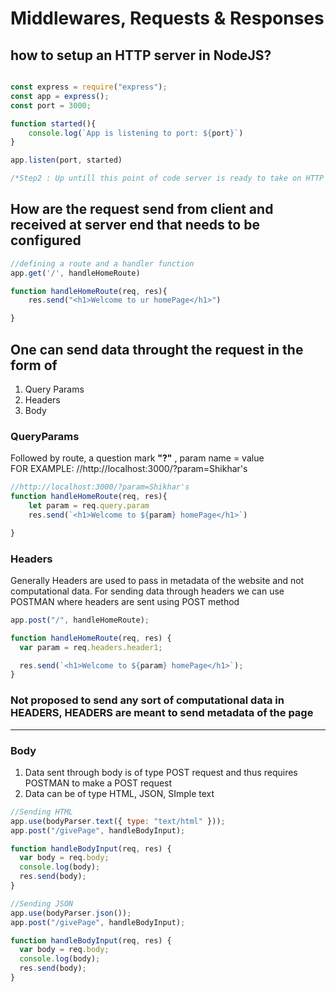 
# Middlewares, Requests & Responses
## how to setup an HTTP server in NodeJS?
```javascript

const express = require("express");
const app = express();
const port = 3000;

function started(){
    console.log(`App is listening to port: ${port}`)
}

app.listen(port, started)

/*Step2 : Up untill this point of code server is ready to take on HTTP request from browser, from Postman or from another nodejs process*/


```
## How are the request send from client and received at server end that needs to be configured 

```javascript
//defining a route and a handler function 
app.get('/', handleHomeRoute)

function handleHomeRoute(req, res){
    res.send("<h1>Welcome to ur homePage</h1>")

}

```

## One can send data throught the request in the form of 
<ol>
<li>Query Params</li>
<li>Headers</li>
<li>Body</li>
</ol>

### QueryParams
<p>Followed by route, a question mark <b>"?"</b> , param name = value </br>
FOR EXAMPLE: //http://localhost:3000/?param=Shikhar's
</p>

``` javascript
//http://localhost:3000/?param=Shikhar's
function handleHomeRoute(req, res){
    let param = req.query.param
    res.send(`<h1>Welcome to ${param} homePage</h1>`)

}
```

### Headers
<p>Generally Headers are used to pass in metadata of the website and not computational data.
For sending data through headers we can use POSTMAN where headers are sent using POST method
</p>

``` javascript
app.post("/", handleHomeRoute);

function handleHomeRoute(req, res) {
  var param = req.headers.header1;

  res.send(`<h1>Welcome to ${param} homePage</h1>`);
}
```
### Not proposed to send any sort of computational data in HEADERS, HEADERS are meant to send metadata of the page
------
### Body
<ol>
<li>Data sent through body is of type POST request and thus requires POSTMAN to make a POST request</li>
<li>Data can be of type HTML, JSON, SImple text</li>
</ol>

```javascript
//Sending HTML
app.use(bodyParser.text({ type: "text/html" }));
app.post("/givePage", handleBodyInput);

function handleBodyInput(req, res) {
  var body = req.body;
  console.log(body);
  res.send(body);
}

```
```javascript
//Sending JSON
app.use(bodyParser.json());
app.post("/givePage", handleBodyInput);

function handleBodyInput(req, res) {
  var body = req.body;
  console.log(body);
  res.send(body);
}

```




